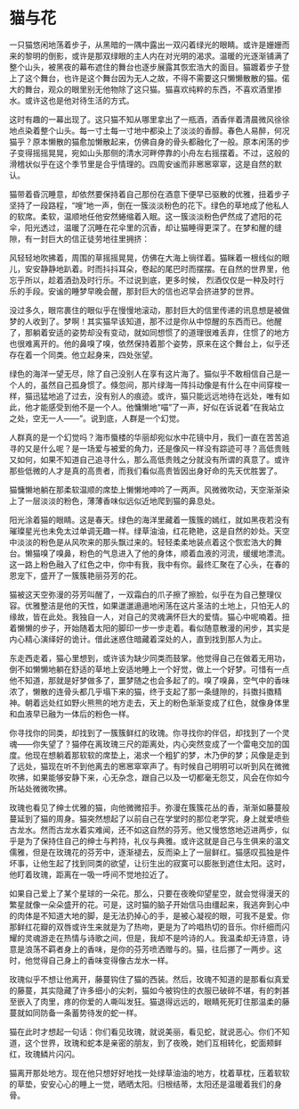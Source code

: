 # 猫与花

一只猫悠闲地荡着步子，从黑暗的一隅中露出一双闪着绿光的眼睛。或许是姗姗而来的黎明的倒影，或许是那双绿眼的主人内在对光明的渴求。温暖的光逐渐铺满了整个山头，被黑夜的幕布遮住的舞台也逐步展露其恢宏浩大的面目。猫踱着步子登上了这个舞台，也许是这个舞台因为无人之故，不得不需要这只懒懒散散的猫。偌大的舞台，观众的眼里别无他物除了这只猫。猫喜欢纯粹的东西，不喜欢酒里掺水。或许这也是他对待生活的方式。

这时有趣的一幕出现了。这只猫不知从哪里拿出了一瓶酒，酒香伴着清晨微风徐徐地点染着整个山头。每一寸土每一寸地中都染上了淡淡的香醇。春色人易醉，何况猫乎？原本懒散的猫愈加懒散起来，仿佛自身的骨头都融化了一般。原本闲荡的步子变得摇摇晃晃，宛如山头那侧的清水河畔停靠的小舟左右摇摆着。不过，这般的滑稽状似乎在这个季节里是合乎情理的。四周安谧而非窸窸窣窣，这是自然的默认。

猫带着昏沉睡意，却依然要保持着自己那份在酒意下便早已驱散的优雅，扭着步子坚持了一段路程，“嗖”地一声，倒在一簇淡淡粉色的花下。绿色的草地成了他私人的软席。柔软，温顺地任他安然蜷缩着入眠。这一簇淡淡粉色俨然成了遮阳的花伞，阳光透过，温暖了沉睡在花伞里的沉香，却让猫睡得更深了。在梦和醒的缝隙，有一封巨大的信正徒劳地往里拥挤：

风轻轻地吹拂着，周围的草摇摇晃晃，仿佛在大海上徜徉着。猫眯着一根线似的眼儿，安安静静地趴着。时而抖抖耳朵，卷起的尾巴时而摆摆。在自然的世界里，他忘乎所以，趁着酒劲及时行乐。不过说到底，更多时候， 烈酒仅仅是一种及时行乐的手段。安谧的睡梦早晚会醒，那封巨大的信也迟早会挤进梦的世界。

没过多久，眼帘裹住的眼似乎在慢慢地滚动，那封巨大的信里传递的讯息想是被做梦的人收到了。梦啊！其实猫早该知道，那不过是你从中惊醒的东西而已。他醒了，那躺着安适的姿势却没有变动，就如同想惯了的道理很难丢弃，住惯了的地方也很难离开的。他的鼻嗅了嗅，依然保持着那个姿势，原来在这个舞台上，似乎还存在着一个同类。他立起身来，四处张望。

绿色的海洋一望无尽，除了自己没别人在享有这片海了。猫似乎不敢相信自己是一个人的，虽然自己孤身惯了。倏忽间，那片绿海一阵抖动像是有什么在中间穿梭一样，猫迅猛地追了过去，没有别人的痕迹。或许，猫只能远远地待在远处，唯有如此，他才能感受到他不是一个人。他慵懒地“喵”了一声，好似在诉说着“在我站立之处，空无一人——”。说到底，人群是一个幻觉。

人群真的是一个幻觉吗？海市蜃楼的华丽却宛似水中花镜中月，我们一直在苦苦追寻的又是什么呢？是一场爱与被爱的角力，还是像风一样没有踪迹可寻？高低贵贱又如何，如果不知道自己追寻什么，那么高低贵贱之分就没有所谓的真意了。或许那些低微的人才是真的高贵者，而我们看似高贵皆因出身好命的先天优胜罢了。

猫慵懒地躺在那柔软温顺的席垫上懒懒地呻吟了一两声。风微微吹动，天空渐渐染上了一层淡淡的粉色，薄薄香味似远似近地爬到猫的鼻息处。

阳光涂着猫的眼睛。这是春天。绿色的海洋里藏着一簇簇的嫣红，就如黑夜若没有璀璨星光也未免太过单调无趣一样。绿草油油，红花艳艳，这是自然的妙处。天空中淡淡的粉色是从风吹来的那头飘过来的。轻轻柔柔地装点着这个恢宏浩大的舞台。懒猫嗅了嗅鼻，粉色的气息进入了他的身体，顺着血液的河流，缓缓地漂流。这一路上粉色融入了红色之中，你中有我，我中有你。最终汇聚在了心头，在春的恩宠下，盛开了一簇簇艳丽芬芳的花。

猫被这天空弥漫的芬芳叫醒了，一双霜白的爪子擦了擦脸，似乎在为自己整理仪容。优雅整洁是他的天性，如果邋邋遢遢地闲荡在这片圣洁的土地上，只怕无人的缘故，皆在此处。我独自一人，对自己的灵魂满怀巨大的爱情。猫心中呢喃着。扭着懒懒的步子，开始随着太阳的脚印一步一步走着。看似随意散漫的闲步，其实是内心精心演绎好的诡计。借此迷惑住暗藏着深处的人，直到找到那人为止。

东走西走着，猫心里想到，或许该为缺少同类而鼓掌。他觉得自己在做着无用功，倒不如懒懒地躺在舒适的草地上安适地睡上一个好觉，做上一个好梦。可惜有一点他不知道，那就是好梦做多了，噩梦随之也会多起了的。嗅了嗅鼻，空气中的香味浓了，懒散的连骨头都几乎塌下来的猫，终于支起了那一条缝隙的，抖擞抖擞精神。朝着远处红如野火熊熊的地方走去，天上的粉色渐渐变成了红色，就像身体里和血液早已融为一体后的粉色一样。

你寻找你的同类，却找到了一簇簇鲜红的玫瑰。你寻找你的伴侣，却找到了一个灵魂——你失望了？猫停在离玫瑰三尺的距离处，内心突然变成了一个雷电交加的国度。他现在想躺着那软软的席垫上，渴求一个粗犷的梦，木乃伊的梦；风像是走到了远处，猫现在听不到他离去的窸窸窣窣声了。有时候自己明明可以听到风在微微吹拂，如果能够安静下来，心无杂念，跟自己以及一切都毫无怨艾，风会在你如今所站处微微吹拂。

玫瑰也看见了绅士优雅的猫，向他微微招手。弥漫在簇簇花丛的香，渐渐如藤蔓般蔓延到了猫的周身。猫突然想起了以前自己在学堂时的那位老学究，身上就爱喷些古龙水。然而古龙水着实难闻，还不如这自然的芬芳。他又慢悠悠地迈进两步，似乎是为了保持住自己的绅士与矜持，礼仪与典雅。或许这就是自己与生俱来的温文儒雅，但是在玫瑰花的芬芳中，逐渐褪去，反而染上了一层鲜红。猫感叹孤独是件坏事，让他生起了找到同类的欲望，让衍生出的寂寞可以膨胀到遮住太阳。这时，他盯着玫瑰，距离在一吸一呼间不觉地拉近了。

如果自己爱上了某个星球的一朵花。那么，只要在夜晚仰望星空，就会觉得漫天的繁星就像一朵朵盛开的花。可是，这时猫的脑子开始信马由缰起来，我逃奔到心中的肉体是不知道大地的脚，是无法扔掉心的手，是被心凝视的眼，可我不是爱。你那鲜红花瓣的双唇或许生来就是为了热吻，更是为了吟唱热切的音乐。你纤细而闪耀的灵魂游走在热情与诗歌之间，但是，我却不是吟诗的人。我温柔却无诗意，诗意是浪荡不羁者身上的香味，是你的芬芳喷洒赠与的。猫，往后挪了一两步。这时，他觉得自己身上的香味变得像古龙水一样。

玫瑰似乎不想让他离开，藤蔓钩住了猫的西装。然后，玫瑰不知道的是那看似真爱的藤蔓，其实隐藏了许多细小的尖刺，猫如今被钩住的衣服已破碎不堪，有的刺甚至嵌入了肉里，疼的你爱的人嘶叫发狂。猫退得远远的，眼睛死死盯住那温柔的藤蔓就如同防备一条蓄势待发的蛇一样。

猫在此时才想起一句话：你们看见玫瑰，就说美丽，看见蛇，就说恶心。你们不知道，这个世界，玫瑰和蛇本是亲密的朋友，到了夜晚，她们互相转化，蛇面颊鲜红，玫瑰鳞片闪闪。

猫离开那处地方。现在他只想好好地找一处绿草油油的地方，枕着草枕，压着软软的草垫，安安心心的睡上一觉，晒晒太阳。归根结蒂，太阳还是温暖着我们的身骨。
